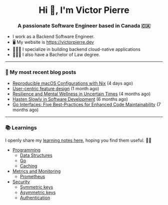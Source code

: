 <h1 align="center">Hi 👋, I'm Victor Pierre</h1>
<h3 align="center">A passionate Software Engineer based in Canada 🇨🇦</h3>

- I work as a Backend Software Engineer.
- 🖥 My website is https://victorpierre.dev
- 👨🏻‍💻 I specialize in building backend cloud-native applications
- 👨🏻‍⚖️ I also have a Bachelor of Law degree.

---

### 📝 My most recent blog posts

- [Reproducible macOS Configurations with Nix](https://victorpierre.dev/blog/declarative-macos-configurations-with-nix/) (4 days ago)
- [User-centric feature design](https://victorpierre.dev/blog/user-centric-feature-design/) (1 month ago)
- [Resilience and Mental Wellness in Uncertain Times](https://victorpierre.dev/blog/mental-health/) (4 months ago)
- [Hasten Slowly in Software Development](https://victorpierre.dev/blog/festina-lente/) (6 months ago)
- [Go Interfaces: Five Best-Practices for Enhanced Code Maintainability](https://victorpierre.dev/blog/five-go-interfaces-best-practices/) (7 months ago)

---

### 📚 Learnings
I openly share my [learning notes here](https://victorpierre.dev/learning/), hoping you find them useful. 🙇🏻

- [Programming](https://victorpierre.dev/learning/programming/)
  - [Data Structures](https://victorpierre.dev/learning/programming/data-structures/)
  - [Go](https://victorpierre.dev/learning/programming/go/)
  - [Caching](https://victorpierre.dev/learning/programming/caching/)
- [Metrics and Monitoring](https://victorpierre.dev/learning/metrics/)
  - [Prometheus](https://victorpierre.dev/learning/metrics/prometheus/)
- [Security](https://victorpierre.dev/learning/security/)
  - [Symmetric keys](https://victorpierre.dev/learning/security/cryptography/symmetric-keys/)
  - [Asymmetric keys](https://victorpierre.dev/learning/security/cryptography/asymmetric-keys/)
  - [Authentication](https://victorpierre.dev/learning/security/authentication/)


